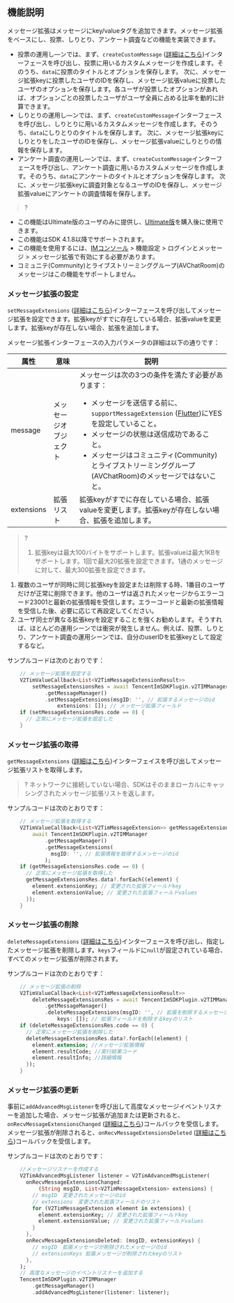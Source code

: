 ## 機能説明
メッセージ拡張はメッセージにkey/valueタグを追加できます。メッセージ拡張をベースにし、投票、しりとり、アンケート調査などの機能を実装できます。
- 投票の運用し―ンでは、まず、`createCustomMessage` ([詳細はこちら](https://comm.qq.com/im/doc/flutter/zh/SDKAPI/Api/V2TIMMessageManager/createCustomMessage.html))インターフェースを呼び出し、投票に用いるカスタムメッセージを作成します。そのうち、`data`に投票のタイトルとオプションを保存します。 次に、メッセージ拡張keyに投票したユーザのIDを保存し、メッセージ拡張valueに投票したユーザのオプションを保存します。各ユーザが投票したオプションがあれば、オプションごとの投票したユーザがユーザ全員に占める比率を動的に計算できます。
- しりとりの運用し―ンでは、まず、`createCustomMessage`インターフェースを呼び出し、しりとりに用いるカスタムメッセージを作成します。そのうち、`data`にしりとりのタイトルを保存します。 次に、メッセージ拡張keyにしりとりをしたユーザのIDを保存し、メッセージ拡張valueにしりとりの情報を保存します。
- アンケート調査の運用し―ンでは、まず、`createCustomMessage`インターフェースを呼び出し、アンケート調査に用いるカスタムメッセージを作成します。そのうち、`data`にアンケートのタイトルとオプションを保存します。 次に、メッセージ拡張keyに調査対象となるユーザのIDを保存し、メッセージ拡張valueにアンケートの調査情報を保存します。

> ?
- この機能はUltimate版のユーザのみに提供し、[Ultimate版](https://buy.cloud.tencent.com/avc?from=17220)を購入後に使用できます。
- この機能はSDK 4.1.8以降でサポートされます。
- この機能を使用するには、[IMコンソール](https://console.cloud.tencent.com/im) > 機能設定 > ログインとメッセージ > メッセージ拡張で有効にする必要があります。
- コミュニテ(Community)とライブストリーミンググループ(AVChatRoom)のメッセージはこの機能をサポートしません。

### メッセージ拡張の設定
`setMessageExtensions` ([詳細はこちら](https://comm.qq.com/im/doc/flutter/zh/SDKAPI/Api/V2TIMMessageManager/setMessageExtensions.html))インターフェースを呼び出してメッセージ拡張を設定できます。拡張keyがすでに存在している場合、拡張valueを変更します。拡張keyが存在しない場合、拡張を追加します。

メッセージ拡張インターフェースの入力パラメータの詳細は以下の通りです：
<table>
<thead>
<tr>
<th>属性</th>
<th>意味</th>
<th>説明</th>
</tr>
</thead>
<tbody><tr>
<td>message</td>
<td>メッセージオブジェクト</td>
<td>メッセージは次の3つの条件を満たす必要があります：<ul style="margin-bottom: 0px;"><li>メッセージを送信する前に、<code>supportMessageExtension</code> (<a href="https://comm.qq.com/im/doc/flutter/zh/SDKAPI/Api/V2TIMMessageManager/sendMessage.html">Flutter</a>)にYESを設定していること。</li><li>メッセージの状態は送信成功であること。</li><li>メッセージはコミュニティ(Community)とライブストリーミンググループ(AVChatRoom)のメッセージではないこと。</li></ul></td>
</tr>
<tr>
<td>extensions</td>
<td>拡張リスト</td>
<td>拡張keyがすでに存在している場合、拡張valueを変更します。拡張keyが存在しない場合、拡張を追加します。</td>
</tr>
</tbody></table>

> ?
> 1. 拡張keyは最大100バイトをサポートします。拡張valueは最大1KBをサポートします。1回で最大20拡張を設定できます。1通のメッセージに対して、最大300拡張を設定できます。
1. 複数のユーザが同時に同じ拡張keyを設定または削除する時、1番目のユーザだけが正常に削除できます。他のユーザは返されたメッセージからエラーコード23001と最新の拡張情報を受信します。エラーコードと最新の拡張情報を受信した後、必要に応じて再設定してください。
2. ユーザ同士が異なる拡張keyを設定することを強くお勧めします。そうすれば、ほとんどの運用シーンでは衝突が発生しません。例えば、投票、しりとり、アンケート調査の運用シーンでは、自分のuserIDを拡張keyとして設定するなど。

サンプルコードは次のとおりです：

```dart
    // メッセージ拡張を設定する
    V2TimValueCallback<List<V2TimMessageExtensionResult>>
        setMessageExtensionsRes = await TencentImSDKPlugin.v2TIMManager
            .getMessageManager()
            .setMessageExtensions(msgID: '', // 拡張するメッセージのid
                extensions: []); // メッセージ拡張フィールド
    if (setMessageExtensionsRes.code == 0) {
      // 正常にメッセージ拡張を設定した
    }
```

### メッセージ拡張の取得

`getMessageExtensions` ([詳細はこちら](https://comm.qq.com/im/doc/flutter/zh/SDKAPI/Api/V2TIMMessageManager/getMessageExtensions.html))インターフェイスを呼び出してメッセージ拡張リストを取得します。

> ? ネットワークに接続していない場合、SDKはそのままローカルにキャッシングされたメッセージ拡張リストを返します。

サンプルコードは次のとおりです：

```dart
    // メッセージ拡張を取得する
    V2TimValueCallback<List<V2TimMessageExtension>> getMessageExtensionsRes =
        await TencentImSDKPlugin.v2TIMManager
            .getMessageManager()
            .getMessageExtensions(
              msgID: '', // 拡張情報を取得するメッセージのid
            );
    if (getMessageExtensionsRes.code == 0) {
      // 正常にメッセージ拡張を取得した
      getMessageExtensionsRes.data?.forEach((element) {
        element.extensionKey; // 変更された拡張フィールドkey
        element.extensionValue; // 変更された拡張フィールドvalues
      });
    }
```

### メッセージ拡張の削除

`deleteMessageExtensions` ([詳細はこちら](https://comm.qq.com/im/doc/flutter/zh/SDKAPI/Api/V2TIMMessageManager/deleteMessageExtensions.html))インターフェースを呼び出し、指定したメッセージ拡張を削除します。`keys`フィールドに`null`が設定されている場合、すべてのメッセージ拡張が削除されます。

サンプルコードは次のとおりです：

```dart
    // メッセージ拡張の削除
    V2TimValueCallback<List<V2TimMessageExtensionResult>>
        deleteMessageExtensionsRes = await TencentImSDKPlugin.v2TIMManager
            .getMessageManager()
            .deleteMessageExtensions(msgID: '', // 拡張を削除するメッセージのid
                keys: []); // 拡張フィールドを削除するkeyのリスト
    if (deleteMessageExtensionsRes.code == 0) {
      // 正常にメッセージ拡張を削除した
      deleteMessageExtensionsRes.data?.forEach((element) {
        element.extension; //メッセージ拡張情報
        element.resultCode; //実行結果コード
        element.resultInfo; //詳細情報
      });
    }
```

### メッセージ拡張の更新

事前に`addAdvancedMsgListener`を呼び出して高度なメッセージイベントリスナーを追加した場合、メッセージ拡張が追加または更新されると、`onRecvMessageExtensionsChanged` ([詳細はこちら](https://comm.qq.com/im/doc/flutter/zh/SDKAPI/Callback/OnRecvMessageExtensionsChanged.html))コールバックを受信します。メッセージ拡張が削除されると、`onRecvMessageExtensionsDeleted` ([詳細はこちら](https://comm.qq.com/im/doc/flutter/zh/SDKAPI/Callback/OnRecvMessageExtensionsDeleted.html))コールバックを受信します。

サンプルコードは次のとおりです：

```dart
    //メッセージリスナーを作成する
    V2TimAdvancedMsgListener listener = V2TimAdvancedMsgListener(
      onRecvMessageExtensionsChanged:
          (String msgID, List<V2TimMessageExtension> extensions) {
        // msgID　変更されたメッセージのid
        // extensions　変更された拡張フィールドのリスト
        for (V2TimMessageExtension element in extensions) {
          element.extensionKey; // 変更された拡張フィールドkey
          element.extensionValue; // 変更された拡張フィールドvalues
        }
      },
      onRecvMessageExtensionsDeleted: (msgID, extensionKeys) {
        // msgID　拡張メッセージが削除されたメッセージのid
        // extensionKeys 拡張メッセージが削除されたkeyのリスト
      },
    );
    // 高度なメッセージのイベントリスナーを追加する
    TencentImSDKPlugin.v2TIMManager
        .getMessageManager()
        .addAdvancedMsgListener(listener: listener);
```
